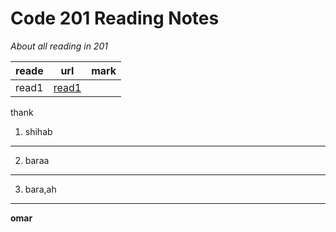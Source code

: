   # Code 201 Reading Notes
*About all reading in 201*

| reade         | url           | mark  |
| ------------- |:-------------:| -----:|
|       read1   | [read1](https://omaralawy.github.io/reading-notes/read1)|

thank
1. shihab
***
2. baraa
***
3. bara,ah
***
**omar**
